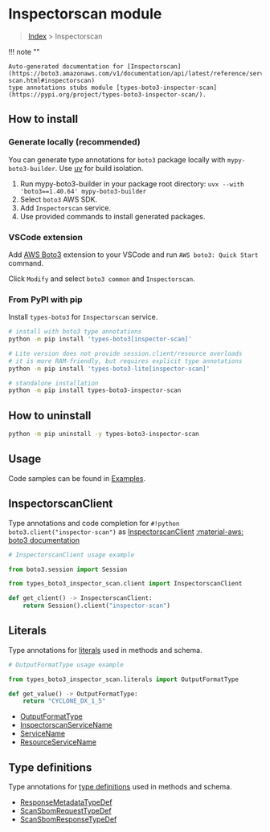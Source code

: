 #  Inspectorscan module

> [Index](../README.md) > Inspectorscan

!!! note ""

    Auto-generated documentation for [Inspectorscan](https://boto3.amazonaws.com/v1/documentation/api/latest/reference/services/inspector-scan.html#inspectorscan)
    type annotations stubs module [types-boto3-inspector-scan](https://pypi.org/project/types-boto3-inspector-scan/).

## How to install

### Generate locally (recommended)

You can generate type annotations for `boto3` package locally with `mypy-boto3-builder`.
Use [uv](https://docs.astral.sh/uv/getting-started/installation/) for build isolation.

1. Run mypy-boto3-builder in your package root directory: `uvx --with 'boto3==1.40.64' mypy-boto3-builder`
1. Select `boto3` AWS SDK.
1. Add `Inspectorscan` service.
1. Use provided commands to install generated packages.


### VSCode extension

Add [AWS Boto3](https://marketplace.visualstudio.com/items?itemName=Boto3typed.boto3-ide)
extension to your VSCode and run `AWS boto3: Quick Start` command.

Click `Modify` and select `boto3 common` and `Inspectorscan`.


### From PyPI with pip

Install `types-boto3` for `Inspectorscan` service.

```bash
# install with boto3 type annotations
python -m pip install 'types-boto3[inspector-scan]'

# Lite version does not provide session.client/resource overloads
# it is more RAM-friendly, but requires explicit type annotations
python -m pip install 'types-boto3-lite[inspector-scan]'

# standalone installation
python -m pip install types-boto3-inspector-scan
```



## How to uninstall

```bash
python -m pip uninstall -y types-boto3-inspector-scan
```

## Usage

Code samples can be found in [Examples](./usage.md).

## InspectorscanClient

Type annotations and code completion for  `#!python boto3.client("inspector-scan")` as [InspectorscanClient](./client.md)
[:material-aws: boto3 documentation](https://boto3.amazonaws.com/v1/documentation/api/latest/reference/services/inspector-scan.html#Inspectorscan.Client)

```python
# InspectorscanClient usage example

from boto3.session import Session

from types_boto3_inspector_scan.client import InspectorscanClient

def get_client() -> InspectorscanClient:
    return Session().client("inspector-scan")
```









## Literals

Type annotations for [literals](./literals.md) used in methods and schema.

```python
# OutputFormatType usage example

from types_boto3_inspector_scan.literals import OutputFormatType

def get_value() -> OutputFormatType:
    return "CYCLONE_DX_1_5"
```

- [OutputFormatType](./literals.md#outputformattype)
- [InspectorscanServiceName](./literals.md#inspectorscanservicename)
- [ServiceName](./literals.md#servicename)
- [ResourceServiceName](./literals.md#resourceservicename)




## Type definitions

Type annotations for [type definitions](./type_defs.md) used in methods and schema.

- [ResponseMetadataTypeDef](./type_defs.md#responsemetadatatypedef)
- [ScanSbomRequestTypeDef](./type_defs.md#scansbomrequesttypedef)
- [ScanSbomResponseTypeDef](./type_defs.md#scansbomresponsetypedef)

